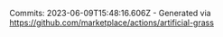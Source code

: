 Commits: 2023-06-09T15:48:16.606Z - Generated via https://github.com/marketplace/actions/artificial-grass
<br>
